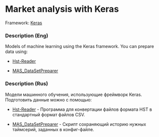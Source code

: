 # Market analysis with Keras

Framework: [Keras](https://github.com/fchollet/keras)

### Description (Eng)

Models of machine learning using the Keras framework. You can prepare data using:

- [Hst-Reader](https://github.com/terentjew-alexey/Hst-reader)

- [MAS_DataSetPreparer](https://github.com/terentjew-alexey/market-analysis-system/blob/master/MQL4/MAS_DataSetPreparer.mq4)

### Description (Rus)

Модели машинного обучения, использующие фреймворк Keras. Подготовить данные можно с помощью:

- [Hst-Reader](https://github.com/terentjew-alexey/Hst-reader) - Программа для конвертации файлов формата HST в стандартный формат файлов CSV.

- [MAS_DataSetPreparer](https://github.com/terentjew-alexey/market-analysis-system/blob/master/MQL4/MAS_DataSetPreparer.mq4) - Скрипт сохраняющий историю нужных таймсерий, заданных в конфиг-файле.


